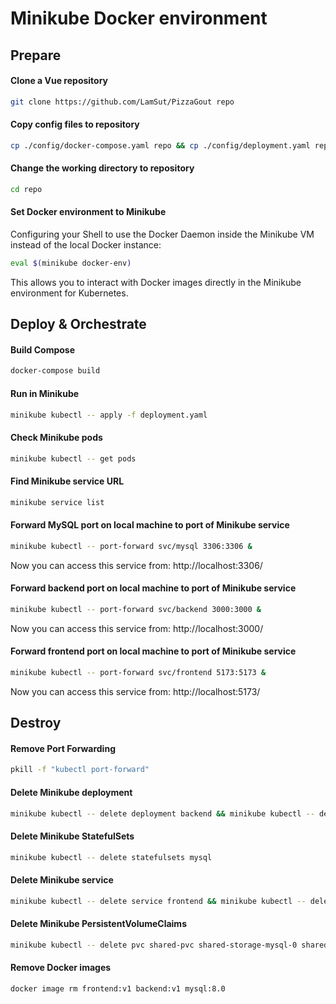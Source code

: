 # Minikube Docker environment

## Prepare
#### Clone a Vue repository
```bash
git clone https://github.com/LamSut/PizzaGout repo
```
#### Copy config files to repository
```bash
cp ./config/docker-compose.yaml repo && cp ./config/deployment.yaml repo
```
#### Change the working directory to repository
```bash
cd repo
```
#### Set Docker environment to Minikube
Configuring your Shell to use the Docker Daemon inside the Minikube VM instead of the local Docker instance:  

```bash
eval $(minikube docker-env)
```

This allows you to interact with Docker images directly in the Minikube environment for Kubernetes.

## Deploy & Orchestrate
#### Build Compose
```bash
docker-compose build
```
#### Run in Minikube
```bash
minikube kubectl -- apply -f deployment.yaml
```
#### Check Minikube pods
```bash
minikube kubectl -- get pods
```
#### Find Minikube service URL
```bash
minikube service list
```
#### Forward MySQL port on local machine to port of Minikube service
```bash
minikube kubectl -- port-forward svc/mysql 3306:3306 &
```
Now you can access this service from: http://localhost:3306/
#### Forward backend port on local machine to port of Minikube service
```bash
minikube kubectl -- port-forward svc/backend 3000:3000 &
```
Now you can access this service from: http://localhost:3000/
#### Forward frontend port on local machine to port of Minikube service
```bash
minikube kubectl -- port-forward svc/frontend 5173:5173 &
```
Now you can access this service from: http://localhost:5173/

## Destroy
#### Remove Port Forwarding
```bash
pkill -f "kubectl port-forward"
```
#### Delete Minikube deployment
```bash
minikube kubectl -- delete deployment backend && minikube kubectl -- delete deployment frontend
```
#### Delete Minikube StatefulSets
```bash
minikube kubectl -- delete statefulsets mysql
```
#### Delete Minikube service
```bash
minikube kubectl -- delete service frontend && minikube kubectl -- delete service backend && minikube kubectl -- delete service mysql
```
#### Delete Minikube PersistentVolumeClaims
```bash
minikube kubectl -- delete pvc shared-pvc shared-storage-mysql-0 shared-storage-mysql-1
```
#### Remove Docker images
```bash
docker image rm frontend:v1 backend:v1 mysql:8.0
```
